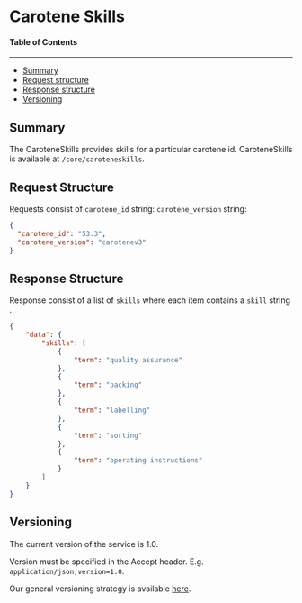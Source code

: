 Carotene Skills
==================

#### Table of Contents
_______

- [Summary](#summary)
- [Request structure](#request-structure)
- [Response structure](#response-structure)
- [Versioning](#versioning)

## Summary

The CaroteneSkills provides skills for a particular carotene id. CaroteneSkills is available at 
`/core/caroteneskills`.


## Request Structure
Requests consist of  `carotene_id` string:
                     `carotene_version` string:
                     

```json
{
  "carotene_id": "53.3",
  "carotene_version": "carotenev3"
}
```



## Response Structure
Response consist of a list of `skills` where each item contains a `skill` string .

```json
{
    "data": {
        "skills": [
            {
                "term": "quality assurance"
            },
            {
                "term": "packing"
            },
            {
                "term": "labelling"
            },
            {
                "term": "sorting"
            },
            {
                "term": "operating instructions"
            }
        ]
    }
}
```


## Versioning
The current version of the service is 1.0. 

Version must be specified in the Accept header. E.g. `application/json;version=1.0`. 

Our general versioning strategy is available [here](/Versioning.md).
